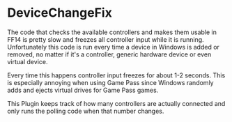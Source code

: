 # DeviceChangeFix
The code that checks the available controllers and makes them usable in FF14 is pretty slow and freezes all controller input while it is running. Unfortunately this code is run every time a device in Windows is added or removed, no matter if it's a controller, generic hardware device or even virtual device.

Every time this happens controller input freezes for about 1-2 seconds. This is especially annoying when using Game Pass since Windows randomly adds and ejects virtual drives for Game Pass games.

This Plugin keeps track of how many controllers are actually connected and only runs the polling code when that number changes.
  
